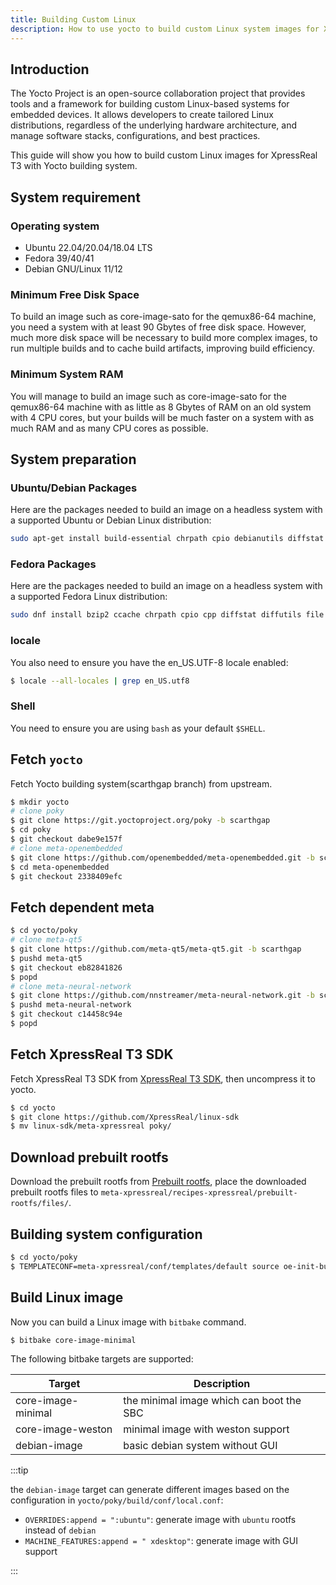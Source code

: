 ```yaml
---
title: Building Custom Linux
description: How to use yocto to build custom Linux system images for XpressReal T3 SBC.
---
```


## Introduction

The Yocto Project is an open-source collaboration project that provides tools and a framework for building custom Linux-based systems for embedded devices. It allows developers to create tailored Linux distributions, regardless of the underlying hardware architecture, and manage software stacks, configurations, and best practices.

This guide will show you how to build custom Linux images for XpressReal T3 with Yocto building system.

## System requirement

### Operating system

* Ubuntu 22.04/20.04/18.04 LTS
* Fedora 39/40/41
* Debian GNU/Linux 11/12

### Minimum Free Disk Space

To build an image such as core-image-sato for the qemux86-64 machine, you need a system with at least 90 Gbytes of free disk space. However, much more disk space will be necessary to build more complex images, to run multiple builds and to cache build artifacts, improving build efficiency.

### Minimum System RAM

You will manage to build an image such as core-image-sato for the qemux86-64 machine with as little as 8 Gbytes of RAM on an old system with 4 CPU cores, but your builds will be much faster on a system with as much RAM and as many CPU cores as possible.

## System preparation

### Ubuntu/Debian Packages

Here are the packages needed to build an image on a headless system with a supported Ubuntu or Debian Linux distribution:

```bash
sudo apt-get install build-essential chrpath cpio debianutils diffstat file gawk gcc git iputils-ping libacl1 liblz4-tool locales python3 python3-git python3-jinja2 python3-pexpect python3-pip python3-subunit socat texinfo unzip wget xz-utils zstd
```

### Fedora Packages

Here are the packages needed to build an image on a headless system with a supported Fedora Linux distribution:

```bash
sudo dnf install bzip2 ccache chrpath cpio cpp diffstat diffutils file findutils gawk gcc gcc-c++ git glibc-devel glibc-langpack-en gzip hostname libacl lz4 make patch perl perl-Data-Dumper perl-File-Compare perl-File-Copy perl-FindBin perl-Text-ParseWords perl-Thread-Queue perl-bignum perl-locale python python3 python3-GitPython python3-jinja2 python3-pexpect python3-pip rpcgen socat tar texinfo unzip wget which xz zstd
```

### locale

You also need to ensure you have the en_US.UTF-8 locale enabled:

```bash
$ locale --all-locales | grep en_US.utf8
```

### Shell

You need to ensure you are using `bash` as your default `$SHELL`.

## Fetch `yocto`

Fetch Yocto building system(scarthgap branch) from upstream.

```bash
$ mkdir yocto
# clone poky
$ git clone https://git.yoctoproject.org/poky -b scarthgap
$ cd poky
$ git checkout dabe9e157f
# clone meta-openembedded
$ git clone https://github.com/openembedded/meta-openembedded.git -b scarthgap
$ cd meta-openembedded
$ git checkout 2338409efc
```

## Fetch dependent meta
```bash
$ cd yocto/poky
# clone meta-qt5
$ git clone https://github.com/meta-qt5/meta-qt5.git -b scarthgap
$ pushd meta-qt5
$ git checkout eb82841826
$ popd
# clone meta-neural-network
$ git clone https://github.com/nnstreamer/meta-neural-network.git -b scarthgap
$ pushd meta-neural-network
$ git checkout c14458c94e
$ popd
```

## Fetch XpressReal T3 SDK

Fetch XpressReal T3 SDK from [XpressReal T3 SDK](#sdk-download), then uncompress it to yocto.

```bash
$ cd yocto
$ git clone https://github.com/XpressReal/linux-sdk
$ mv linux-sdk/meta-xpressreal poky/
```

## Download prebuilt rootfs

Download the prebuilt rootfs from [Prebuilt rootfs](https://github.com/XpressReal/linux-sdk/releases/tag/prebuilt-rootfs),
place the downloaded prebuilt rootfs files to `meta-xpressreal/recipes-xpressreal/prebuilt-rootfs/files/`.

## Building system configuration

```bash
$ cd yocto/poky
$ TEMPLATECONF=meta-xpressreal/conf/templates/default source oe-init-build-env build
```

## Build Linux image

Now you can build a Linux image with `bitbake` command.

```bash
$ bitbake core-image-minimal
```

The following bitbake targets are supported:

| Target                            | Description                                           |
| --------------------------------- | ----------------------------------------------------- |
| core-image-minimal                | the minimal image which can boot the SBC              |
| core-image-weston                 | minimal image with weston support                     |
| debian-image                      | basic debian system without GUI                       |

:::tip

the `debian-image` target can generate different images based on the configuration in `yocto/poky/build/conf/local.conf`:

* `OVERRIDES:append = ":ubuntu"`: generate image with `ubuntu` rootfs instead of `debian`
* `MACHINE_FEATURES:append = " xdesktop"`: generate image with GUI support

:::